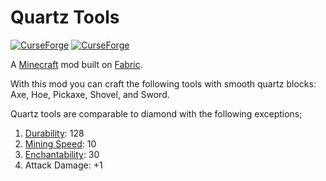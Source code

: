 # Quartz Tools

[![CurseForge](http://cf.way2muchnoise.eu/full_quartz-tools_downloads.svg)](http://www.curseforge.com/minecraft/mc-mods/quartz-tools)
[![CurseForge](http://cf.way2muchnoise.eu/versions/quartz-tools.svg)](http://www.curseforge.com/minecraft/mc-mods/quartz-tools)

A [Minecraft](minecraft.net) mod built on [Fabric](fabricmc.net).

With this mod you can craft the following tools with smooth quartz blocks: Axe, Hoe, Pickaxe, Shovel, and Sword.

Quartz tools are comparable to diamond with the following exceptions;

1. [Durability](https://minecraft.fandom.com/wiki/Durability#Item_durability): 128
1. [Mining Speed](https://minecraft.gamepedia.com/Breaking#Speed): 10
1. [Enchantability](https://minecraft.gamepedia.com/Enchanting/Mechanics#Enchantability): 30
1. Attack Damage: +1